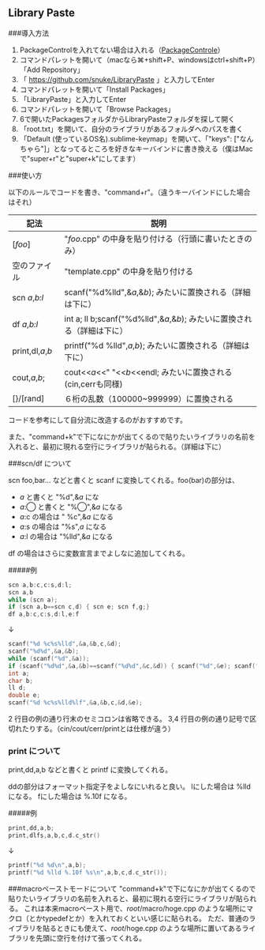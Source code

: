 Library Paste
----

###導入方法

1. PackageControlを入れてない場合は入れる（[PackageControle](https://packagecontrol.io/installation#st2)）
2. コマンドパレットを開いて（macなら⌘+shift+P、windowsはctrl+shift+P）「Add Repository」
3. 「 https://github.com/snuke/LibraryPaste 」と入力してEnter
4. コマンドパレットを開いて「Install Packages」
5. 「LibraryPaste」と入力してEnter
6. コマンドパレットを開いて「Browse Packages」
7. 6で開いたPackagesフォルダからLibraryPasteフォルダを探して開く
8. 「root.txt」を開いて、自分のライブラリがあるフォルダへのパスを書く
9. 「Default (使っているOS名).sublime-keymap」を開いて、「"keys": ["なんちゃら"]」となってるところを好きなキーバインドに書き換える（僕はMacで"super+r"と"super+k"にしてます）

###使い方

以下のルールでコードを書き、"command+r"。（違うキーバインドにした場合はそれ）

|記法|説明|
|---|---|
|[*foo*]|"*foo*.cpp" の中身を貼り付ける（行頭に書いたときのみ）|
|空のファイル|"template.cpp" の中身を貼り付ける|
|scn *a*,*b:l*|scanf("%d%lld",&*a*,&*b*); みたいに置換される（詳細は下に）|
|df *a*,*b:l*|int a; ll b;scanf("%d%lld",&*a*,&*b*); みたいに置換される（詳細は下に）|
|print,dl,*a*,*b*|printf("%d %lld",*a*,*b*); みたいに置換される（詳細は下に）|
|cout,*a*,*b*;|cout<<*a*<<" "<<*b*<<endl; みたいに置換される(cin,cerrも同様)|
|[}/[rand]|６桁の乱数（100000~999999）に置換される|

コードを参考にして自分流に改造するのがおすすめです。

また、"command+k"で下になにかが出てくるので貼りたいライブラリの名前を入れると、最初に現れる空行にライブラリが貼られる。（詳細は下に）

###scn/df について

scn foo,bar... などと書くと scanf に変換してくれる。foo(bar)の部分は、

- *a* と書くと "%d",&*a* にな
- *a*:◯ と書くと "%◯",&*a* になる
- *a*:c の場合は " %c",&*a* になる
- *a*:s の場合は "%s",*a* になる
- *a*:l の場合は "%lld",&*a* になる

df の場合はさらに変数宣言までよしなに追加してくれる。

#####例

```c
scn a,b:c,c:s,d:l;
scn a,b
while (scn a);
if (scn a,b==scn c,d) { scn e; scn f,g;}
df a,b:c,c:s,d:l,e:f
```
↓

```c
scanf("%d %c%s%lld",&a,&b,c,&d);
scanf("%d%d",&a,&b);
while (scanf("%d",&a));
if (scanf("%d%d",&a,&b)==scanf("%d%d",&c,&d)) { scanf("%d",&e); scanf("%d%d",&f,&g);}
int a;
char b;
ll d;
double e;
scanf("%d %c%s%lld%lf",&a,&b,c,&d,&e);
```

2 行目の例の通り行末のセミコロンは省略できる。
3,4 行目の例の通り記号で区切れたりする。（cin/cout/cerr/printとは仕様が違う）

### print について

print,dd,a,b などと書くと printf に変換してくれる。

ddの部分はフォーマット指定子をよしなにいれると良い。
lにした場合は %lld になる。
fにした場合は %.10f になる。

#####例

```c
print,dd,a,b;
print,dlfs,a,b,c,d.c_str()
```

↓

```c
printf("%d %d\n",a,b);
printf("%d %lld %.10f %s\n",a,b,c,d.c_str());
```

###macroペーストモードについて
"command+k"で下になにかが出てくるので貼りたいライブラリの名前を入れると、最初に現れる空行にライブラリが貼られる。
これは本来macroペースト用で、*root*/macro/hoge.cpp のような場所にマクロ（とかtypedefとか）を入れておくといい感じに貼られる。
ただ、普通のライブラリを貼るときにも使えて、*root*/hoge.cpp のような場所に置いてあるライブラリを先頭に空行を付けて張ってくれる。


